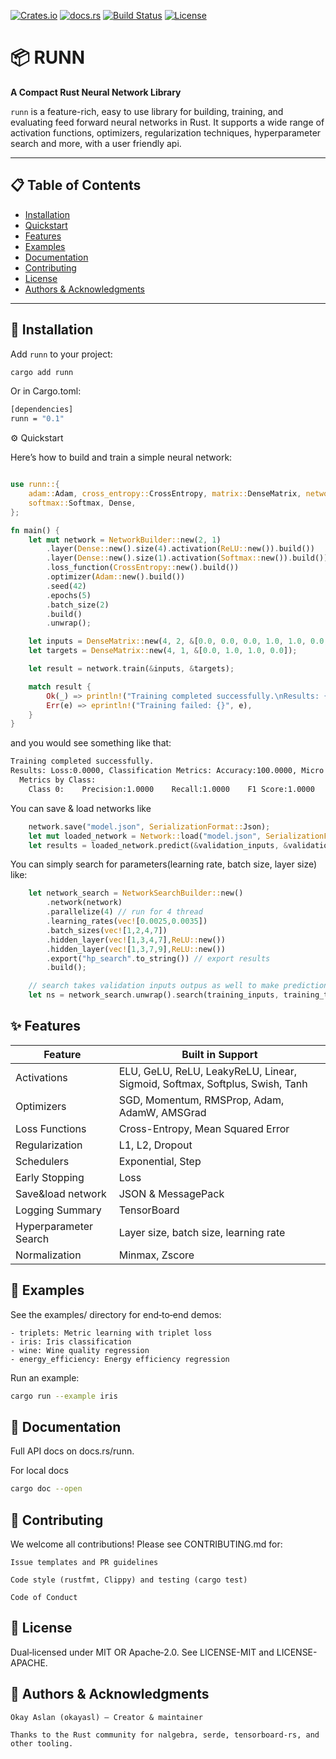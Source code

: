 <!-- Badges -->
[![Crates.io](https://img.shields.io/crates/v/runn)](https://crates.io/crates/runn)
[![docs.rs](https://img.shields.io/docsrs/runn)](https://docs.rs/runn)
[![Build Status](https://img.shields.io/github/actions/workflow/status/okayasl/runn/ci.yml?branch=main)](https://github.com/okayasl/runn/actions)
[![License](https://img.shields.io/badge/license-MIT%20%7C%20Apache--2.0-blue)](LICENSE-MIT)

# 📦 RUNN

**A Compact Rust Neural Network Library**

`runn` is a feature-rich, easy to use library for building, training, and evaluating feed forward neural networks in Rust. It supports a wide range of activation functions, optimizers, regularization techniques, hyperparameter search and more, with a user friendly api.

---

## 📋 Table of Contents

- [Installation](#-installation)
- [Quickstart](#-quickstart)
- [Features](#-features)
- [Examples](#-examples)
- [Documentation](#-documentation)
- [Contributing](#-contributing)
- [License](#-license)
- [Authors & Acknowledgments](#-authors--acknowledgments)

---

## 💾 Installation

Add `runn` to your project:

```bash
cargo add runn
```


Or in Cargo.toml:

```bash
[dependencies]
runn = "0.1"
```

⚙️ Quickstart

Here’s how to build and train a simple neural network:

```rust

use runn::{
    adam::Adam, cross_entropy::CrossEntropy, matrix::DenseMatrix, network::network::NetworkBuilder, relu::ReLU,
    softmax::Softmax, Dense,
};

fn main() {
    let mut network = NetworkBuilder::new(2, 1)
        .layer(Dense::new().size(4).activation(ReLU::new()).build())
        .layer(Dense::new().size(1).activation(Softmax::new()).build())
        .loss_function(CrossEntropy::new().build())
        .optimizer(Adam::new().build())
        .seed(42)
        .epochs(5)
        .batch_size(2)
        .build()
        .unwrap();

    let inputs = DenseMatrix::new(4, 2, &[0.0, 0.0, 0.0, 1.0, 1.0, 0.0, 1.0, 1.0]);
    let targets = DenseMatrix::new(4, 1, &[0.0, 1.0, 1.0, 0.0]);

    let result = network.train(&inputs, &targets);

    match result {
        Ok(_) => println!("Training completed successfully.\nResults: {}", result.unwrap().display_metrics()),
        Err(e) => eprintln!("Training failed: {}", e),
    }
}
```
and you would see something like that:

```bash
Training completed successfully.
Results: Loss:0.0000, Classification Metrics: Accuracy:100.0000, Micro Precision:1.0000, Micro Recall:1.0000, Macro F1 Score:1.0000, Micro F1 Score:1.0000
  Metrics by Class:
    Class 0:    Precision:1.0000    Recall:1.0000    F1 Score:1.0000
```

You can save & load networks like

```rust
    network.save("model.json", SerializationFormat::Json);
    let mut loaded_network = Network::load("model.json", SerializationFormat::Json);
    let results = loaded_network.predict(&validation_inputs, &validation_targets);
```

You can simply search for parameters(learning rate, batch size, layer size) like:

```rust
    let network_search = NetworkSearchBuilder::new()
        .network(network)
        .parallelize(4) // run for 4 thread
        .learning_rates(vec![0.0025,0.0035]) 
        .batch_sizes(vec![1,2,4,7])
        .hidden_layer(vec![1,3,4,7],ReLU::new())
        .hidden_layer(vec![1,3,7,9],ReLU::new())
        .export("hp_search".to_string()) // export results
        .build();

    // search takes validation inputs outpus as well to make predictions as well   
    let ns = network_search.unwrap().search(training_inputs, training_targets, validation_inputs, validation_targets);
```

## ✨ Features
| Feature	|Built in Support|
| ------------- | ------------- |
Activations |	ELU, GeLU, ReLU, LeakyReLU, Linear, Sigmoid, Softmax, Softplus, Swish, Tanh
Optimizers |	SGD, Momentum, RMSProp, Adam, AdamW, AMSGrad
Loss Functions|	Cross-Entropy, Mean Squared Error
Regularization|	L1, L2, Dropout
Schedulers|	Exponential, Step
Early Stopping|	Loss
Save&load network | JSON & MessagePack
Logging Summary | TensorBoard
Hyperparameter Search | Layer size, batch size, learning rate
Normalization | Minmax, Zscore


## 📂 Examples

See the examples/ directory for end‑to‑end demos:

    - triplets: Metric learning with triplet loss
    - iris: Iris classification
    - wine: Wine quality regression
    - energy_efficiency: Energy efficiency regression

Run an example:

```bash
cargo run --example iris
```

## 📖 Documentation

Full API docs on docs.rs/runn.

For local docs
```bash
cargo doc --open
```

## 🤝 Contributing

We welcome all contributions! Please see CONTRIBUTING.md for:

    Issue templates and PR guidelines

    Code style (rustfmt, Clippy) and testing (cargo test)

    Code of Conduct

## 📜 License

Dual‑licensed under MIT OR Apache‑2.0. See LICENSE-MIT and LICENSE-APACHE.    

## 👤 Authors & Acknowledgments

    Okay Aslan (okayasl) – Creator & maintainer

    Thanks to the Rust community for nalgebra, serde, tensorboard-rs, and other tooling.